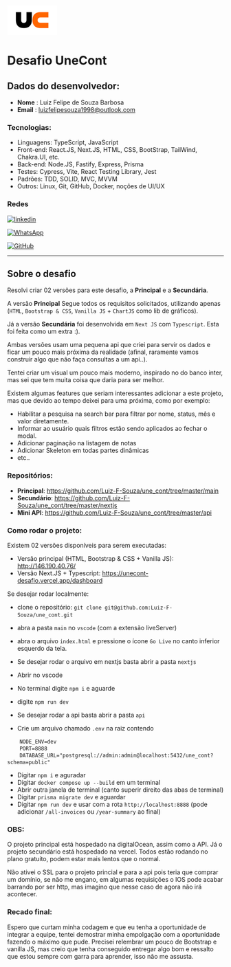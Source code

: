 ![Alt text](logo.png)

# Desafio UneCont

## Dados do desenvolvedor:

- **Nome** : Luiz Felipe de Souza Barbosa
- **Email** : luizfelipesouza1998@outlook.com

### Tecnologias:

- Linguagens: TypeScript, JavaScript
- Front-end: React.JS, Next.JS, HTML, CSS, BootStrap, TailWind, Chakra.UI, etc.
- Back-end: Node.JS, Fastify, Express, Prisma
- Testes: Cypress, Vite, React Testing Library, Jest
- Padrões: TDD, SOLID, MVC, MVVM
- Outros: Linux, Git, GitHub, Docker, noções de UI/UX

### Redes

[![linkedin](https://img.shields.io/badge/LinkedIn-0077B5?style=for-the-badge&logo=linkedin&logoColor=white)](https://www.linkedin.com/in/lf-souza98/)

[![WhatsApp](https://img.shields.io/badge/WhatsApp-25D366?style=for-the-badge&logo=whatsapp&logoColor=white)](https://wa.me/5522998906871)

[![GitHub](https://img.shields.io/badge/GitHub-100000?style=for-the-badge&logo=github&logoColor=white)](https://github.com/Luiz-F-Souza)

---

## Sobre o desafio

Resolvi criar 02 versões para este desafio, a **Principal** e a **Secundária**.

A versão **Principal** Segue todos os requisitos solicitados, utilizando apenas (`HTML`, `Bootstrap & CSS`, `Vanilla JS` + `ChartJS` como lib de gráficos).

Já a versão **Secundária** foi desenvolvida em `Next JS` com `Typescript`. Esta foi feita como um extra :).

Ambas versões usam uma pequena api que criei para servir os dados e ficar um pouco mais próxima da realidade (afinal, raramente vamos construir algo que não faça consultas a um api..).

Tentei criar um visual um pouco mais moderno, inspirado no do banco inter, mas sei que tem muita coisa que daria para ser melhor.

Existem algumas features que seriam interessantes adicionar a este projeto, mas que devido ao tempo deixei para uma próxima, como por exemplo:

- Habilitar a pesquisa na search bar para filtrar por nome, status, mês e valor diretamente.
- Informar ao usuário quais filtros estão sendo aplicados ao fechar o modal.
- Adicionar paginação na listagem de notas
- Adicionar Skeleton em todas partes dinâmicas
- etc..

### Repositórios:

- **Principal**: https://github.com/Luiz-F-Souza/une_cont/tree/master/main
- **Secundário**: https://github.com/Luiz-F-Souza/une_cont/tree/master/nextjs
- **Mini API**: https://github.com/Luiz-F-Souza/une_cont/tree/master/api

### Como rodar o projeto:

Existem 02 versões disponíveis para serem executadas:

- Versão principal (HTML, Bootstrap & CSS + Vanilla JS): http://146.190.40.76/
- Versão Next.JS + Typescript: https://unecont-desafio.vercel.app/dashboard

Se desejar rodar localmente:

- clone o repositório: `git clone git@github.com:Luiz-F-Souza/une_cont.git`
- abra a pasta `main` no `vscode` (com a extensão liveServer)
- abra o arquivo `index.html` e pressione o ícone `Go Live` no canto inferior esquerdo da tela.

- Se desejar rodar o arquivo em nextjs basta abrir a pasta `nextjs`
- Abrir no vscode
- No terminal digite `npm i` e aguarde
- digite `npm run dev`

- Se desejar rodar a api basta abrir a pasta `api`
- Crie um arquivo chamado `.env` na raiz contendo

```
    NODE_ENV=dev
    PORT=8888
    DATABASE_URL="postgresql://admin:admin@localhost:5432/une_cont?schema=public"
```

- Digitar `npm i` e aguradar
- Digitar `docker compose up --build` em um terminal
- Abrir outra janela de terminal (canto superir direito das abas de terminal)
- Digitar `prisma migrate dev` e aguardar
- Digitar `npm run dev` e usar com a rota `http://localhost:8888` (pode adicionar `/all-invoices` ou `/year-summary` ao final)

### OBS:

O projeto principal está hospedado na digitalOcean, assim como a API.
Já o projeto secundário está hospedado na vercel.
Todos estão rodando no plano gratuíto, podem estar mais lentos que o normal.

Não ativei o SSL para o projeto princial e para a api pois teria que comprar um domínio, se não me engano, em algumas requisições o IOS pode acabar barrando por ser http, mas imagino que nesse caso de agora não irá acontecer.

### Recado final:

Espero que curtam minha codagem e que eu tenha a oportunidade de integrar a equipe, tentei demostrar minha empolgação com a oportunidade fazendo o máximo que pude. Precisei relembrar um pouco de Bootstrap e vanilla JS, mas creio que tenha conseguido entregar algo bom e ressalto que estou sempre com garra para aprender, isso não me assusta.
